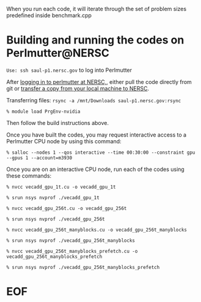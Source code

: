 When you run each code, it will iterate through the set of problem sizes predefined inside benchmark.cpp

# Building and running the codes on Perlmutter@NERSC

`Use: ssh saul-p1.nersc.gov`
to log into Perlmutter

After [logging in to perlmutter at NERSC,](https://docs.nersc.gov/systems/perlmutter/), either pull the code directly from git or [transfer a copy from your local machine to NERSC](https://docs.nersc.gov/services/scp/).

Transferring files: 
`rsync -a /mnt/Downloads saul-p1.nersc.gov:rsync`

`% module load PrgEnv-nvidia`

Then follow the build instructions above.

Once you have built the codes, you may request interactive access to a Perlmutter CPU node by using this command:

`% salloc --nodes 1 --qos interactive --time 00:30:00 --constraint gpu --gpus 1 --account=m3930`

Once you are on an interactive CPU node, run each of the codes using these commands:

`% nvcc vecadd_gpu_1t.cu -o vecadd_gpu_1t`

`% srun nsys nvprof ./vecadd_gpu_1t`

`% nvcc vecadd_gpu_256t.cu -o vecadd_gpu_256t`

`% srun nsys nvprof ./vecadd_gpu_256t`

`% nvcc vecadd_gpu_256t_manyblocks.cu -o vecadd_gpu_256t_manyblocks`

`% srun nsys nvprof ./vecadd_gpu_256t_manyblocks`

`% nvcc vecadd_gpu_256t_manyblocks_prefetch.cu -o vecadd_gpu_256t_manyblocks_prefetch`

`% srun nsys nvprof ./vecadd_gpu_256t_manyblocks_prefetch`


# EOF
